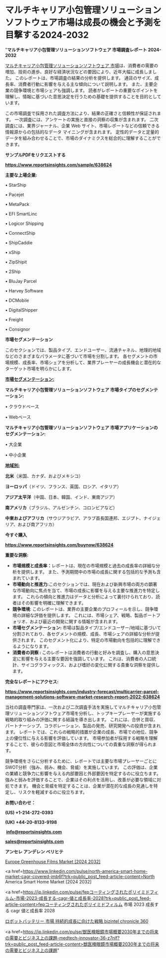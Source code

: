 # マルチキャリア小包管理ソリューションソフトウェア市場は成長の機会と予測を目撃する2024-2032

"<strong>マルチキャリア小包管理ソリューションソフトウェア 市場調査レポート 2024-2032</strong>

<a href=https://www.reportsinsights.com/sample/638624>マルチキャリア小包管理ソリューションソフトウェア 市場</a>は、消費者の需要の増加、技術の進歩、良好な経済状況などの要因により、近年大幅に成長しました。 このレポートは、市場調査の結果の分析を提供します。 通貨のサイズ、成長率、消費者行動に影響を与える主な傾向について説明します。 また、主要企業の競争環境と市場シェアも強調します。 読者がレポートの重要なポイントを理解し、情報に基づいた意思決定を行うための基礎を提供することを目的としています。

この市場調査で採用された調査方法により、結果の正確さと信頼性が保証されます。 一次調査には、アンケートの実施と直接の洞察の収集が含まれます。 二次調査には、業界ジャーナル、企業 Web サイト、市場レポートなどの信頼できる情報源からの包括的なデータ マイニングが含まれます。 定性的データと定量的データを組み合わせることで、市場のダイナミクスを総合的に理解することができます。

<strong><b>サンプルPDFをリクエストする</b></strong>

<a href=https://www.reportsinsights.com/sample/638624><strong><u>https://www.reportsinsights.com/sample/638624</u></strong></a>

<strong>主要な上場企業:</strong>

• StarShip

• Pacejet

• MetaPack

• EFI SmartLinc

• Logicor Shipping

• ConnectShip

• ShipCaddie

• xShip

• ZipShipit

• 2Ship

• BluJay Parcel

• Harvey Software

• DCMobile

• DigitalShipper

• Freight

• Consignor

<strong>市場セグメンテーション</strong>

このセクションでは、製品タイプ、エンドユーザー、流通チャネル、地理的地域などのさまざまなパラメータに基づいて市場を分割します。 各セグメントの市場規模、成長率、市場シェアを分析して、業界プレーヤーの成長機会と潜在的なターゲット市場を明らかにします。

<strong><u>市場セグメンテーション</u></strong><strong><u>:</u></strong>

<strong>マルチキャリア小包管理ソリューションソフトウェア 市場タイプのセグメンテーション:</strong>

• クラウドベース

• Webベース

<strong>マルチキャリア小包管理ソリューションソフトウェア 市場アプリケーションのセグメンテーション:</strong>

• 大企業

• 中小企業

<strong><u>地域別</u></strong><strong><u>:</u></strong>

<strong>北米</strong>（米国、カナダ、およびメキシコ）

<strong>ヨーロッパ</strong>（ドイツ、フランス、英国、ロシア、イタリア）

<strong>アジア太平洋</strong>（中国、日本、韓国、インド、東南アジア）

<strong>南アメリカ</strong>（ブラジル、アルゼンチン、コロンビアなど）

<strong>中東およびアフリカ</strong>（サウジアラビア、アラブ首長国連邦、エジプト、ナイジェリア、および南アフリカ）

<strong>今すぐ購入</strong>

<a href=https://www.reportsinsights.com/buynow/638624><strong><u>https://www.reportsinsights.com/buynow/638624</u></strong></a>

<strong>重要な洞察:</strong>
<ul>
  <li><strong>市場規模と成長率：</strong>レポートは、現在の市場規模と過去の成長率の詳細な分析を提供します。 また、予測期間中の市場の成長に関する包括的な予測も含まれています。</li>
  <li><strong>市場動向と推進力:</strong>このセクションでは、現在および新興市場の両方の顕著な市場動向に焦点を当て、市場の成長に影響を与える主要な推進力を特定します。 これらの傾向と推進力はデータと分析によって裏付けられており、読者はその影響を明確に理解できます。</li>
  <li><strong>競争環境</strong>: このレポートは、業界の主要企業のプロフィールを示し、競争環境の詳細な評価を提供します。 これには、市場シェア、戦略、製品ポートフォリオ、および最近の開発に関する情報が含まれます。</li>
  <li><strong>市場セグメンテーション: </strong>市場は製品タイプ/エンドユーザー/地域に基づいて分割されており、各セグメントの規模、成長、市場シェアの詳細な分析が提供されます。 このセグメント化により、特定の市場動向を包括的に理解できるようになります。</li>
  <li><strong>消費者の洞察 : </strong>このレポートは消費者の行動と好みを調査し、購入の意思決定に影響を与える主要な要因を強調しています。 これは、消費者の人口統計、サイコグラフィックス、および嗜好の変化に関する貴重な洞察を提供します。</li>
</ul>
<strong>完全なレポートにアクセス:</strong>

<a href=https://www.reportsinsights.com/industry-forecast/multicarrier-parcel-management-solutions-software-market-research-report-2022-638624><strong><u><b>https://www.reportsinsights.com/industry-forecast/multicarrier-parcel-management-solutions-software-market-research-report-2022-638624</b></u></strong></a>

当社の調査専門家は、一次および二次調査手法を実施してマルチキャリア小包管理ソリューションソフトウェア市場を分析し、トップキープレーヤーが実施する戦略的取り組みの評価に関する結論を導き出します。 これには、合併と買収、パートナーシップ、コラボレーション、製品の発売、研究開発への投資が含まれます。 レポートでは、これらの戦略的措置が企業の成長、市場での地位、競争上の優位性に与える影響を評価しています。 市場参加者が採用する戦略を理解することで、彼らの意図と市場全体の方向性についての貴重な洞察が得られます。

競争環境をさらに分析するために、レポートでは主要な市場プレーヤーごとにSWOT分析（強み、弱み、機会、脅威）を実施しています。 この評価は、企業の業績と競争力に影響を与える内部要因と外部要因を特定するのに役立ちます。 強みと弱みを評価することで、企業はその利点を活用し、改善が必要な領域に対処できます。 機会と脅威を特定することは、企業が潜在的な成長の見通しを特定し、リスクを軽減するのに役立ちます。

<strong>お問い合わせ：</strong>

<strong>(US) +1-214-272-0393</strong>

<strong>(UK) +44-20-8133-9198</strong>

<strong> </strong><a href=info@reportsinsights.com><strong><u>info@reportsinsights.com</u></strong></a>

<a href=sales@reportsinsights.com><strong><u>sales@reportsinsights.com</u></strong></a>

<strong>アンセレ アンデレン ベリヒテ</strong>

<a href=https://www.linkedin.com/pulse/europe-greenhouse-films-market-analysis-identifying-gryif/>Europe Greenhouse Films Market [2024 2032]</a>

<a href=https://www.linkedin.com/pulse/north-america-smart-home-market-cagr-covered-jmb6f?trk=public_post_feed-article-content>North America Smart Home Market [2024 2032]</a>

<a href=https://jp.linkedin.com/pulse/fepコーティングされたポリイミドフィルム-市場-2023-成長する-cagr-値と成長率-2028?trk=public_post_feed-article-content>fepコーティングされたポリイミドフィルム 市場 2023 成長する cagr 値と成長率 2028</a>

<a href=https://www.linkedin.com/pulse/ロボットバッテリー-市場-持続的成長に向けた戦略-bizintel-chronicle-360/>ロボットバッテリー 市場 持続的成長に向けた戦略 bizintel chronicle 360</a>

<a href=https://jp.linkedin.com/pulse/獣医検眼鏡市場概要2030年までの将来の需要とビジネス上の課題-medtech-innovator-36-z7nlf?trk=public_post_feed-article-content>獣医検眼鏡市場概要2030年までの将来の需要とビジネス上の課題</a>"
